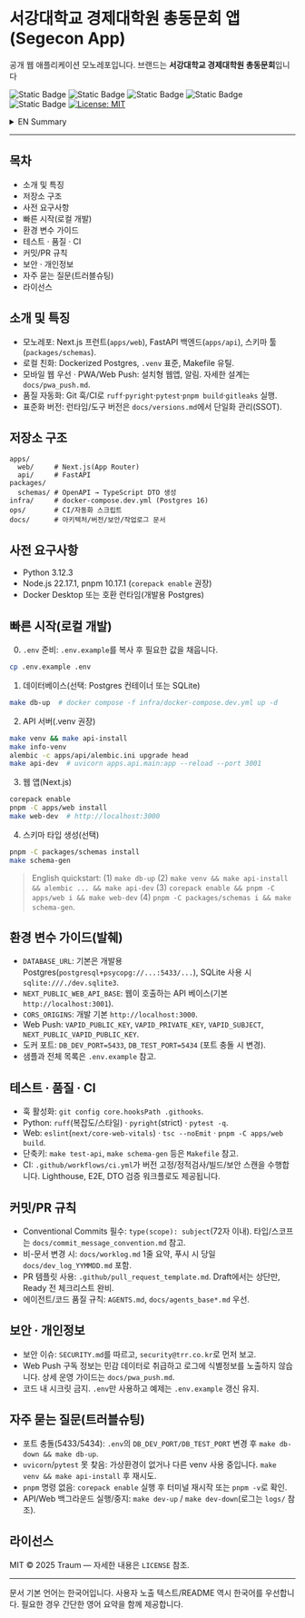 # 서강대학교 경제대학원 총동문회 앱 (Segecon App)

공개 웹 애플리케이션 모노레포입니다. 브랜드는 **서강대학교 경제대학원 총동문회**입니다

![Static Badge](https://img.shields.io/badge/Python-3.12.3-3776AB?logo=python&logoColor=white)
![Static Badge](https://img.shields.io/badge/Node-22.17.1-339933?logo=node.js&logoColor=white)
![Static Badge](https://img.shields.io/badge/pnpm-10.17.1-F69220?logo=pnpm&logoColor=white)
![Static Badge](https://img.shields.io/badge/Next.js-15-black?logo=next.js)
![Static Badge](https://img.shields.io/badge/FastAPI-0.118-009688?logo=fastapi)
[![License: MIT](https://img.shields.io/badge/License-MIT-blue.svg)](LICENSE)

<details>
<summary>EN Summary</summary>

Public monorepo for the Sogang GS Economics Alumni web service. Contains a Next.js web app, a FastAPI backend, and an OpenAPI→TypeScript DTO tool. See Quickstart and docs below.

</details>

---

## 목차
- 소개 및 특징
- 저장소 구조
- 사전 요구사항
- 빠른 시작(로컬 개발)
- 환경 변수 가이드
- 테스트 · 품질 · CI
- 커밋/PR 규칙
- 보안 · 개인정보
- 자주 묻는 질문(트러블슈팅)
- 라이선스

## 소개 및 특징
- 모노레포: Next.js 프런트(`apps/web`), FastAPI 백엔드(`apps/api`), 스키마 툴(`packages/schemas`).
- 로컬 친화: Dockerized Postgres, `.venv` 표준, Makefile 유틸.
- 모바일 웹 우선 · PWA/Web Push: 설치형 웹앱, 알림. 자세한 설계는 `docs/pwa_push.md`.
- 품질 자동화: Git 훅/CI로 `ruff`·`pyright`·`pytest`·`pnpm build`·`gitleaks` 실행.
- 표준화 버전: 런타임/도구 버전은 `docs/versions.md`에서 단일화 관리(SSOT).

## 저장소 구조
```
apps/
  web/     # Next.js(App Router)
  api/     # FastAPI
packages/
  schemas/ # OpenAPI → TypeScript DTO 생성
infra/     # docker-compose.dev.yml (Postgres 16)
ops/       # CI/자동화 스크립트
docs/      # 아키텍처/버전/보안/작업로그 문서
```

## 사전 요구사항
- Python 3.12.3
- Node.js 22.17.1, pnpm 10.17.1 (`corepack enable` 권장)
- Docker Desktop 또는 호환 런타임(개발용 Postgres)

## 빠른 시작(로컬 개발)
0) `.env` 준비: `.env.example`를 복사 후 필요한 값을 채웁니다.
```bash
cp .env.example .env
```

1) 데이터베이스(선택: Postgres 컨테이너 또는 SQLite)
```bash
make db-up  # docker compose -f infra/docker-compose.dev.yml up -d
```

2) API 서버(.venv 권장)
```bash
make venv && make api-install
make info-venv
alembic -c apps/api/alembic.ini upgrade head
make api-dev  # uvicorn apps.api.main:app --reload --port 3001
```

3) 웹 앱(Next.js)
```bash
corepack enable
pnpm -C apps/web install
make web-dev  # http://localhost:3000
```

4) 스키마 타입 생성(선택)
```bash
pnpm -C packages/schemas install
make schema-gen
```

> English quickstart: (1) `make db-up` (2) `make venv && make api-install && alembic ... && make api-dev` (3) `corepack enable && pnpm -C apps/web i && make web-dev` (4) `pnpm -C packages/schemas i && make schema-gen`.

## 환경 변수 가이드(발췌)
- `DATABASE_URL`: 기본은 개발용 Postgres(`postgresql+psycopg://...:5433/...`), SQLite 사용 시 `sqlite:///./dev.sqlite3`.
- `NEXT_PUBLIC_WEB_API_BASE`: 웹이 호출하는 API 베이스(기본 `http://localhost:3001`).
- `CORS_ORIGINS`: 개발 기본 `http://localhost:3000`.
- Web Push: `VAPID_PUBLIC_KEY`, `VAPID_PRIVATE_KEY`, `VAPID_SUBJECT`, `NEXT_PUBLIC_VAPID_PUBLIC_KEY`.
- 도커 포트: `DB_DEV_PORT=5433`, `DB_TEST_PORT=5434` (포트 충돌 시 변경).
- 샘플과 전체 목록은 `.env.example` 참고.

## 테스트 · 품질 · CI
- 훅 활성화: `git config core.hooksPath .githooks`.
- Python: `ruff`(복잡도/스타일) · `pyright`(strict) · `pytest -q`.
- Web: `eslint`(`next/core-web-vitals`) · `tsc --noEmit` · `pnpm -C apps/web build`.
- 단축키: `make test-api`, `make schema-gen` 등은 `Makefile` 참고.
- CI: `.github/workflows/ci.yml`가 버전 고정/정적검사/빌드/보안 스캔을 수행합니다. Lighthouse, E2E, DTO 검증 워크플로도 제공됩니다.

## 커밋/PR 규칙
- Conventional Commits 필수: `type(scope): subject`(72자 이내). 타입/스코프는 `docs/commit_message_convention.md` 참고.
- 비-문서 변경 시: `docs/worklog.md` 1줄 요약, 푸시 시 당일 `docs/dev_log_YYMMDD.md` 포함.
- PR 템플릿 사용: `.github/pull_request_template.md`. Draft에서는 상단만, Ready 전 체크리스트 완비.
- 에이전트/코드 품질 규칙: `AGENTS.md`, `docs/agents_base*.md` 우선.

## 보안 · 개인정보
- 보안 이슈: `SECURITY.md`를 따르고, `security@trr.co.kr`로 먼저 보고.
- Web Push 구독 정보는 민감 데이터로 취급하고 로그에 식별정보를 노출하지 않습니다. 상세 운영 가이드는 `docs/pwa_push.md`.
- 코드 내 시크릿 금지. `.env`만 사용하고 예제는 `.env.example` 갱신 유지.

## 자주 묻는 질문(트러블슈팅)
- 포트 충돌(5433/5434): `.env`의 `DB_DEV_PORT/DB_TEST_PORT` 변경 후 `make db-down && make db-up`.
- `uvicorn`/`pytest` 못 찾음: 가상환경이 없거나 다른 venv 사용 중입니다. `make venv && make api-install` 후 재시도.
- `pnpm` 명령 없음: `corepack enable` 실행 후 터미널 재시작 또는 `pnpm -v`로 확인.
- API/Web 백그라운드 실행/중지: `make dev-up` / `make dev-down`(로그는 `logs/` 참조).

## 라이선스
MIT © 2025 Traum — 자세한 내용은 `LICENSE` 참조.

---
문서 기본 언어는 한국어입니다. 사용자 노출 텍스트/README 역시 한국어를 우선합니다. 필요한 경우 간단한 영어 요약을 함께 제공합니다.
